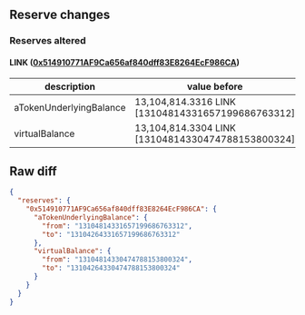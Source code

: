 ## Reserve changes

### Reserves altered

#### LINK ([0x514910771AF9Ca656af840dff83E8264EcF986CA](https://etherscan.io/address/0x514910771AF9Ca656af840dff83E8264EcF986CA))

| description | value before | value after |
| --- | --- | --- |
| aTokenUnderlyingBalance | 13,104,814.3316 LINK [13104814331657199686763312] | 13,104,264.3316 LINK [13104264331657199686763312] |
| virtualBalance | 13,104,814.3304 LINK [13104814330474788153800324] | 13,104,264.3304 LINK [13104264330474788153800324] |


## Raw diff

```json
{
  "reserves": {
    "0x514910771AF9Ca656af840dff83E8264EcF986CA": {
      "aTokenUnderlyingBalance": {
        "from": "13104814331657199686763312",
        "to": "13104264331657199686763312"
      },
      "virtualBalance": {
        "from": "13104814330474788153800324",
        "to": "13104264330474788153800324"
      }
    }
  }
}
```